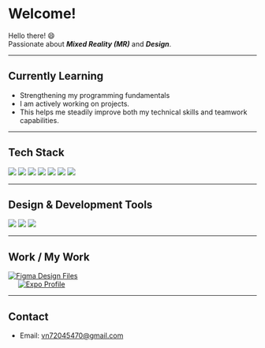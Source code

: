 # Welcome!

Hello there! 😄  
Passionate about ***Mixed Reality (MR)*** and ***Design***.

---

## Currently Learning

- Strengthening my programming fundamentals  
- I am actively working on projects.  
- This helps me steadily improve both my technical skills and teamwork capabilities.

---

## Tech Stack

<p>
  <img src="https://img.shields.io/badge/C++-00599C?style=flat-square&logo=cplusplus&logoColor=white"/>
  <img src="https://img.shields.io/badge/Java-007396?style=flat-square&logo=java&logoColor=white"/>
  <img src="https://img.shields.io/badge/HTML5-E34F26?style=flat-square&logo=html5&logoColor=white"/>
  <img src="https://img.shields.io/badge/CSS3-1572B6?style=flat-square&logo=css3&logoColor=white"/>
  <img src="https://img.shields.io/badge/JavaScript-F7DF1E?style=flat-square&logo=javascript&logoColor=black"/>
  <img src="https://img.shields.io/badge/React-61DAFB?style=flat-square&logo=react&logoColor=black"/>
  <img src="https://img.shields.io/badge/React_Native-61DAFB?style=flat-square&logo=react&logoColor=black"/>
</p>

---

## Design & Development Tools

<p>
  <img src="https://img.shields.io/badge/Expo-000020?style=flat-square&logo=expo&logoColor=white"/>
  <img src="https://img.shields.io/badge/Figma-0acf83?style=flat-square&logo=figma&logoColor=white"/>
  <img src="https://img.shields.io/badge/Blender-F5792A?style=flat-square&logo=blender&logoColor=white"/>
</p>

---

## Work / My Work

[![Figma Design Files](https://img.shields.io/badge/Figma_Design_Files-0ACF83?style=flat-square&logo=figma&logoColor=white)](https://www.figma.com/files/team/1524339522143776202/user/1524297676773186717?fuid=1524297676773186717)  
&nbsp;&nbsp;&nbsp;&nbsp;
[![Expo Profile](https://img.shields.io/badge/Expo_Profile-000020?style=flat-square&logo=expo&logoColor=white)](https://expo.dev/accounts/hyeongwon)


---

## Contact

- Email: vn72045470@gmail.com
